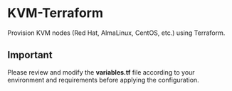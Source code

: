 # KVM-Terraform
Provision KVM nodes (Red Hat, AlmaLinux, CentOS, etc.) using Terraform.

## Important
Please review and modify the __variables.tf__ file according to your environment and requirements before applying the configuration.